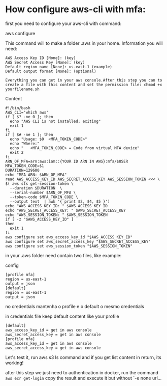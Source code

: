 # How configure aws-cli with mfa:

first you need to configure your aws-cli with command:

aws configure

This command will to make a folder .aws in your home. Information you will need:
```
AWS Access Key ID [None]: (key) 
AWS Secret Access Key [None]: (key) 
Default region name [None]: us-east-1 (example)
Default output format [None]: (optional)

Everything you can get in your aws console.After this step you can to create a file with this content and set the permission file: chmod +x yourfilename.sh
```
Content
```
#!/bin/bash
AWS_CLI='which aws'
if [ $? -ne 0 ]; then
  echo "AWS CLI is not installed; exiting"
  exit 1
fi
if [ $# -ne 1 ]; then
  echo "Usage: $0  <MFA_TOKEN_CODE>"
  echo "Where:"
  echo "   <MFA_TOKEN_CODE> = Code from virtual MFA device"
  exit 2
fi
ARN_OF_MFA=arn:aws:iam::{YOUR ID ARN IN AWS}:mfa/$USER
MFA_TOKEN_CODE=$1
DURATION=129600
echo "MFA ARN: $ARN_OF_MFA"
read AWS_ACCESS_KEY_ID AWS_SECRET_ACCESS_KEY AWS_SESSION_TOKEN <<< \
$( aws sts get-session-token \
  --duration $DURATION  \
  --serial-number $ARN_OF_MFA \
  --token-code $MFA_TOKEN_CODE \
  --output text  | awk '{ print $2, $4, $5 }')
echo "AWS_ACCESS_KEY_ID: " $AWS_ACCESS_KEY_ID
echo "AWS_SECRET_ACCESS_KEY: " $AWS_SECRET_ACCESS_KEY
echo "AWS_SESSION_TOKEN: " $AWS_SESSION_TOKEN
if [ -z "$AWS_ACCESS_KEY_ID" ]
then
  exit 1
fi
aws configure set aws_access_key_id "$AWS_ACCESS_KEY_ID"
aws configure set aws_secret_access_key "$AWS_SECRET_ACCESS_KEY"
aws configure set aws_session_token "$AWS_SESSION_TOKEN"
```
in your .aws folder need contain two files, like example:

config
```
[profile mfa]
region = us-east-1
output = json
[default]
region = us-east-1
output = json
```
no credentials mantenha o profile e o default o mesmo credentials

in credentials file keep default content like your profile
```
[default]
aws_access_key_id = get in aws console
aws_secret_access_key = get in aws console
[profile mfa]
aws_access_key_id = get in aws console
aws_secret_access_key = get in aws console
```

Let's test it, run aws s3 ls command and if you get list content in return, its working! 

after this step we just need to authentication in docker, run the command `aws ecr get-login` copy the result and execute it but without `-e none url...
